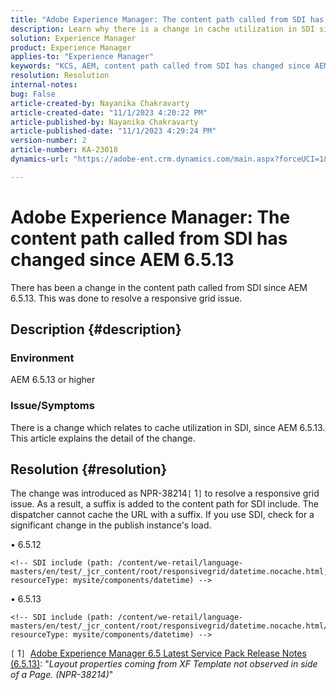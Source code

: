 ```yaml
---
title: "Adobe Experience Manager: The content path called from SDI has changed since AEM 6.5.13"
description: Learn why there is a change in cache utilization in SDI since AEM 6.5.13.
solution: Experience Manager
product: Experience Manager
applies-to: "Experience Manager"
keywords: "KCS, AEM, content path called from SDI has changed since AEM 6.5.13"
resolution: Resolution
internal-notes: 
bug: False
article-created-by: Nayanika Chakravarty
article-created-date: "11/1/2023 4:20:22 PM"
article-published-by: Nayanika Chakravarty
article-published-date: "11/1/2023 4:29:24 PM"
version-number: 2
article-number: KA-23018
dynamics-url: "https://adobe-ent.crm.dynamics.com/main.aspx?forceUCI=1&pagetype=entityrecord&etn=knowledgearticle&id=a2eba988-d278-ee11-8179-6045bd0065f9"

---
```

# Adobe Experience Manager: The content path called from SDI has changed since AEM 6.5.13


There has been a change in the content path called from SDI since AEM 6.5.13. This was done to resolve a responsive grid issue.

## Description {#description}


### <b>Environment</b>

AEM 6.5.13 or higher

### Issue/Symptoms

There is a change which relates to cache utilization in SDI, since AEM 6.5.13. This article explains the detail of the change.


## Resolution {#resolution}


The change was introduced as NPR-38214`[` 1`]`  to resolve a responsive grid issue. As a result, a suffix is added to the content path for SDI include. The dispatcher cannot cache the URL with a suffix. If you use SDI, check for a significant change in the publish instance's load.

• 6.5.12




```
<!-- SDI include (path: /content/we-retail/language-masters/en/test/_jcr_content/root/responsivegrid/datetime.nocache.html, resourceType: mysite/components/datetime) -->
```




• 6.5.13




```
<!-- SDI include (path: /content/we-retail/language-masters/en/test/_jcr_content/root/responsivegrid/datetime.nocache.html/mysite/components/datetime, resourceType: mysite/components/datetime) -->
```




`[` 1`]`  [Adobe Experience Manager 6.5 Latest Service Pack Release Notes (6.5.13)](https://experienceleague.adobe.com/docs/experience-manager-65/release-notes/service-pack/6.5.13.html): "*Layout properties coming from XF Template not observed in side of a Page. (NPR-38214)*"
